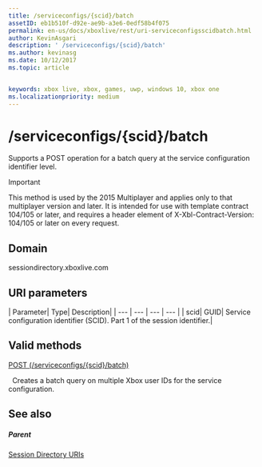 ```yaml
---
title: /serviceconfigs/{scid}/batch
assetID: eb1b510f-d92e-ae9b-a3e6-0edf58b4f075
permalink: en-us/docs/xboxlive/rest/uri-serviceconfigsscidbatch.html
author: KevinAsgari
description: ' /serviceconfigs/{scid}/batch'
ms.author: kevinasg
ms.date: 10/12/2017
ms.topic: article


keywords: xbox live, xbox, games, uwp, windows 10, xbox one
ms.localizationpriority: medium
---
```



# /serviceconfigs/{scid}/batch
Supports a POST operation for a batch query at the service configuration identifier level.

> [!IMPORTANT]
> This method is used by the 2015 Multiplayer and applies only to that multiplayer version and later. It is intended for use with template contract 104/105 or later, and requires a header element of X-Xbl-Contract-Version: 104/105 or later on every request.

<a id="ID4ER"></a>


## Domain
sessiondirectory.xboxlive.com  
<a id="ID4EW"></a>


## URI parameters

| Parameter| Type| Description|
| --- | --- | --- | --- |
| scid| GUID| Service configuration identifier (SCID). Part 1 of the session identifier.|

<a id="ID4ESB"></a>


## Valid methods

[POST (/serviceconfigs/{scid}/batch)](uri-serviceconfigsscidbatchpost.md)

&nbsp;&nbsp;Creates a batch query on multiple Xbox user IDs for the service configuration.

<a id="ID4E3B"></a>


## See also

<a id="ID4E5B"></a>


##### Parent

[Session Directory URIs](atoc-reference-sessiondirectory.md)
